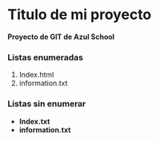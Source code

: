 # Titulo de mi proyecto
**Proyecto de GIT  de Azul School**

[//]:# (Listas enumeradas)
### Listas enumeradas
1. Index.html
2. information.txt


### Listas sin enumerar
[//]:# (Listas enumeradas)

* **Index.txt**
* **information.txt**
